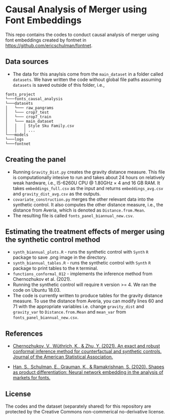 # Causal Analysis of Merger using Font Embeddings

This repo contains the codes to conduct causal analysis of merger using font embeddings created by fontnet in https://github.com/ericschulman/fontnet.

## Data sources
* The data for this anaylsis come from the `main_dataset` in a folder called `datasets`. We have written the code without global file paths assuming `datasets` is saved outside of this folder, i.e., 

```
fonts_project
└───fonts_causal_analysis
└───datasets
│   └─── raw_pangrams
│   └─── crop7_test
│   └─── crop7_train
│   └─── main_dataset
│   │   │ Style Sku Family.csv
│   │   │ ...
└───models
└───logs
└───fontnet
```

## Creating the panel
* Running `Gravity_Dist.py` creates the gravity distance measure. This file is computationally intesive to run and takes about 24 hours on relatively weak hardware, i.e., I5-6260U CPU @ 1.80GHz × 4 and 16 GB RAM. It takes `embeddings_full.csv` as the input and returns `embeddings_avg.csv` and `gravity_dist_avg.csv` as the outputs.
* `covariate_construction.py` merges the other relevant data into the synthetic control. It also computes the other distance measure, i.e., the distance from Averia, which is denoted as `Distance.from.Mean`.
* The resulting file is called `fonts_panel_biannual_new.csv`.

## Estimating the treatment effects of merger using the synthetic control method
* `synth_biannual_plots.R` - runs the synthetic control with `Synth` `R` package to save .png image in the directory.
* `synth_biannual_tables.R` - runs the synthetic control with `Synth` `R` package to print tables to the `R` terminal.
* `functions_conformal_012` - implements the inference method from Chernozhukov et al. (2021).
* Running the synthetic control will require `R` version >= 4. We ran the code on Ubuntu 18.03. 
* The code is currently written to produce tables for the gravity distance measure. To use the distance from Averia, you can modify lines 60 and 71 with the appropriate variables i.e. change `gravity_dist` and `gravity_var` to `Distance.from.Mean` and `mean_var` from `fonts_panel_biannual_new.csv`.

## References
* [Chernozhukov, V., Wüthrich, K., & Zhu, Y. (2021). An exact and robust conformal inference method for counterfactual and synthetic controls. Journal of the American Statistical Association.](https://arxiv.org/abs/1712.09089)

* [Han, S., Schulman, E., Grauman, K., & Ramakrishnan, S. (2020). Shapes as product differentiation: Neural network embedding in the analysis of markets for fonts.](https://sites.google.com/site/universs01/mypdf/font_embedding.pdf)


## License

The codes and the dataset (separately shared) for this repository are protected by the Creative Commons non-commerical no-derivative license.
